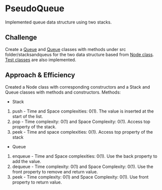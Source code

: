 # PseudoQueue
Implemented queue data structure using two stacks.

## Challenge
Create a [Queue](https://github.com/joriefernandez/data-structures-and-algorithms/blob/master/challenges-401/linkedlist/src/main/java/stacksandqueues/Stack.java) and [Queue](https://github.com/joriefernandez/data-structures-and-algorithms/blob/master/challenges-401/linkedlist/src/main/java/stacksandqueues/Queue.java) classes with methods under src folder/stacksandqueus for the two data structure based from [Node class](https://github.com/joriefernandez/data-structures-and-algorithms/blob/master/challenges-401/linkedlist/src/main/java/stacksandqueues/Node.java). [Test classes](https://github.com/joriefernandez/data-structures-and-algorithms/tree/master/challenges-401/linkedlist/src/test/java/stacksandqueues) are also implemented.

## Approach & Efficiency
Created a Node class with corresponding constructors and a Stack and Queue classes with methods and constructors. Methods:
* Stack
1. push - Time and Space complexities: 0(1). The value is inserted at the start of the list.
2. pop - Time complexity: 0(1) and Space Complexity: 0(1). Access top property of the stack.
3. peek - Time and space complexities: 0(1). Access top property of the stack
* Queue
1. enqueue - Time and Space complexities: 0(1). Use the back property to add the value.
2. dequeue - Time complexity: 0(1) and Space Complexity: 0(1). Use the front property to remove and return value.
3. peek - Time complexity: 0(1) and Space Complexity: 0(1). Use front property to return value.
